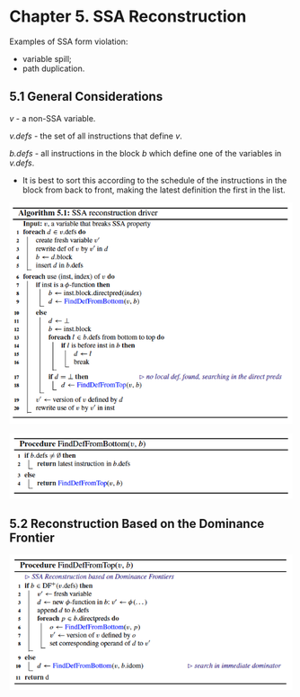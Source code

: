 # Chapter 5. SSA Reconstruction

Examples of SSA form violation:
* variable spill;
* path duplication.

## 5.1 General Considerations

*v* - a non-SSA variable.

*v.defs* - the set of all instructions that define *v*.

*b.defs* - all instructions in the block *b* which define one of the variables in *v.defs*.
* It is best to sort this according to the schedule of the instructions in the block from back to front, making the latest definition the first in the list.

![SSA reconstruction driver](../pics/algorithm-5-1.png)

![FindDefFromBottom](../pics/algorithm-5-1-1.png)

## 5.2 Reconstruction Based on the Dominance Frontier

![FindDefFromBottom](../pics/algorithm-5-1-2.png)